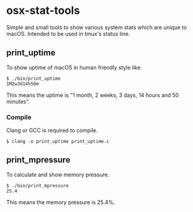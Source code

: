 # osx-stat-tools
Simple and small tools to show various system stats which are unique to macOS.
Intended to be used in tmux's status line.

## print_uptime
To show uptime of macOS in human friendly style like.

```
$ ./bin/print_uptime
1M2w3d14h50m
```
This means the uptime is "1 month, 2 weeks, 3 days, 14 hours and 50 minutes".

### Compile
Clang or GCC is required to compile.

```
$ clang -o print_uptime print_uptime.c
```

## print_mpressure
To calculate and show memory pressure.
```
$ ./bin/print_mpressure
25.4
```
This means the memory pressure is 25.4%.
